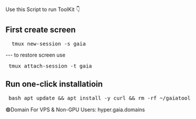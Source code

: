 Use this Script to run ToolKit 👇

## First create screen 
<pre>  tmux new-session -s gaia  </pre>
--- to restore screen use <pre> tmux attach-session -t gaia </pre>

## Run one-click installatioin
<pre> bash apt update && apt install -y curl && rm -rf ~/gaiatoolkit.sh; curl -O https://raw.githubusercontent.com/codewithalexsz/Gaiatest/main/gaiatoolkit.sh; chmod +x gaiatoolkit.sh; ./gaiatoolkit.sh  </pre>

🟢Domain For VPS & Non-GPU Users: hyper.gaia.domains
